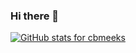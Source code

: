### Hi there 👋

[![GitHub stats for cbmeeks](https://github-readme-stats.vercel.app/api?username=cbmeeks&show_icons=true&theme=cobalt)](https://github.com/anuraghazra/github-readme-stats)



<!--
**cbmeeks/cbmeeks** is a ✨ _special_ ✨ repository because its `README.md` (this file) appears on your GitHub profile.

Here are some ideas to get you started:

- 🔭 I’m currently working on ...
- 🌱 I’m currently learning ...
- 👯 I’m looking to collaborate on ...
- 🤔 I’m looking for help with ...
- 💬 Ask me about ...
- 📫 How to reach me: ...
- 😄 Pronouns: ...
- ⚡ Fun fact: ...
-->
